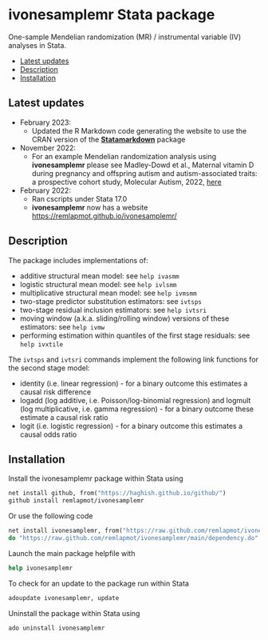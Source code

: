 # ivonesamplemr Stata package

One-sample Mendelian randomization (MR) / instrumental variable (IV) analyses in Stata.

* [Latest updates](#latest-updates)
* [Description](#description)
* [Installation](#installation)

## Latest updates

* February 2023:
  - Updated the R Markdown code generating the website to use the CRAN version of the [**Statamarkdown**](https://cran.r-project.org/package=Statamarkdown) package
* November 2022:
  - For an example Mendelian randomization analysis using **ivonesamplemr** please see Madley-Dowd et al., Maternal vitamin D during pregnancy and offspring autism and autism-associated traits: a prospective cohort study, Molecular Autism, 2022, [here](https://doi.org/10.1186/s13229-022-00523-4)
* February 2022:
  - Ran cscripts under Stata 17.0
  - **ivonesamplemr** now has a website https://remlapmot.github.io/ivonesamplemr/

## Description

The package includes implementations of:

* additive structural mean model: see `help ivasmm`
* logistic structural mean model: see `help ivlsmm`
* multiplicative structural mean model: see `help ivmsmm`
* two-stage predictor substitution estimators: see `ivtsps`
* two-stage residual inclusion estimators: see `help ivtsri`
* moving window (a.k.a. sliding/rolling window) versions of these estimators: see `help ivmw`
* performing estimation within quantiles of the first stage residuals: see `help ivxtile`

The `ivtsps` and `ivtsri` commands implement the following link functions for the second stage model: 

* identity (i.e. linear regression) - for a binary outcome this estimates a causal risk difference 
* logadd (log additive, i.e. Poisson/log-binomial regression) and logmult (log multiplicative, i.e. gamma regression) - for a binary outcome these estimate a causal risk ratio
* logit (i.e. logistic regression) - for a binary outcome this estimates a causal odds ratio

## Installation

Install the ivonesamplemr package within Stata using
``` stata
net install github, from("https://haghish.github.io/github/")
github install remlapmot/ivonesamplemr
```

Or use the following code
``` stata
net install ivonesamplemr, from("https://raw.github.com/remlapmot/ivonesamplemr/main/") replace
do "https://raw.github.com/remlapmot/ivonesamplemr/main/dependency.do"
```

Launch the main package helpfile with
``` stata
help ivonesamplemr
```

To check for an update to the package run within Stata
``` stata
adoupdate ivonesamplemr, update
```

Uninstall the package within Stata using
``` stata
ado uninstall ivonesamplemr
```
